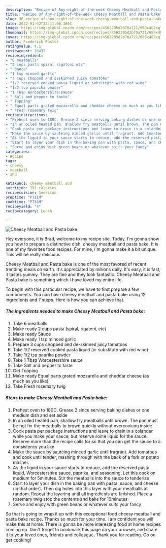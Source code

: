 ```yaml
---
description: "Recipe of Any-night-of-the-week Cheesy Meatball and Pasta bake"
title: "Recipe of Any-night-of-the-week Cheesy Meatball and Pasta bake"
slug: 36-recipe-of-any-night-of-the-week-cheesy-meatball-and-pasta-bake
date: 2022-01-02T23:11:06.186Z
image: https://img-global.cpcdn.com/recipes/4562205d2b70a721/680x482cq70/cheesy-meatball-and-pasta-bake-recipe-main-photo.jpg
thumbnail: https://img-global.cpcdn.com/recipes/4562205d2b70a721/680x482cq70/cheesy-meatball-and-pasta-bake-recipe-main-photo.jpg
cover: https://img-global.cpcdn.com/recipes/4562205d2b70a721/680x482cq70/cheesy-meatball-and-pasta-bake-recipe-main-photo.jpg
author: Frederick Foster
ratingvalue: 4.1
reviewcount: 10437
recipeingredient:
- "6 meatballs"
- "2 cups pasta spiral rigatoni etc"
- " Sauce"
- "1 tsp minced garlic"
- "3 cups chopped and deskinned juicy tomatoes"
- "1/2 reserved cooked pasta liquid or substitute with red wine"
- "1/2 tsp paprika powder"
- "1 Tbsp Worcestershire sauce"
- " Salt and pepper to taste"
- " Topping"
- " Equal parts grated mozzarella and cheddar cheese as much as you like"
- " Fresh rosemary twig"
recipeinstructions:
- "Preheat oven to 180C. Grease 2 since serving baking dishes or one medium dish and set aside"
- "In an oiled heated pan, shallow fry meatballs until brown. The pan must be hot for the meatballs to brown quickly without overcooking inside"
- "Cook pasta per package instructions and leave to drain in a colander while you make your sauce, but reserve some liquid for the sauce. Reserve more than the recipe calls for so that you can get the sauce to a consistency you like"
- "Make the sauce by sautéing minced garlic until fragrant. Add tomatoes and cook until tender, mashing through with the back of a fork or potato masher."
- "As the liquid in your sauce starts to reduce, add the reserved pasta liquid, Worcestershire sauce, paprika, and seasoning. Let this cook on medium for 5minutes. Stir the meatballs into the sauce to tenderize"
- "Start to layer your dish in the baking pan with pasta, sauce, and cheese (in that order). Then dig holes into this layer with your meatballs at random. Repeat the layering until all ingredients are finished. Place a rosemary twig atop the contents and bake for 10minutes"
- "Serve and enjoy with green beans or whatever suits your fancy"
categories:
- Recipe
tags:
- cheesy
- meatball
- and

katakunci: cheesy meatball and 
nutrition: 281 calories
recipecuisine: American
preptime: "PT11M"
cooktime: "PT38M"
recipeyield: "4"
recipecategory: Lunch

---
```



![Cheesy Meatball and Pasta bake](https://img-global.cpcdn.com/recipes/4562205d2b70a721/680x482cq70/cheesy-meatball-and-pasta-bake-recipe-main-photo.jpg)

Hey everyone, it is Brad, welcome to my recipe site. Today, I'm gonna show you how to prepare a distinctive dish, cheesy meatball and pasta bake. It is one of my favorites food recipes. For mine, I'm gonna make it a bit unique. This will be really delicious.

Cheesy Meatball and Pasta bake is one of the most favored of recent trending meals on earth. It's appreciated by millions daily. It's easy, it is fast, it tastes yummy. They are fine and they look fantastic. Cheesy Meatball and Pasta bake is something which I have loved my entire life.




To begin with this particular recipe, we have to first prepare a few components. You can have cheesy meatball and pasta bake using 12 ingredients and 7 steps. Here is how you can achieve that.

<!--inarticleads1-->

##### The ingredients needed to make Cheesy Meatball and Pasta bake:

1. Take 6 meatballs
1. Make ready 2 cups pasta (spiral, rigatoni, etc)
1. Make ready  Sauce
1. Make ready 1 tsp minced garlic
1. Prepare 3 cups chopped and de-skinned juicy tomatoes
1. Take 1/2 reserved cooked pasta liquid (or substitute with red wine)
1. Take 1/2 tsp paprika powder
1. Take 1 Tbsp Worcestershire sauce
1. Take  Salt and pepper to taste
1. Get  Topping
1. Make ready  Equal parts grated mozzarella and cheddar cheese (as much as you like)
1. Take  Fresh rosemary twig




<!--inarticleads2-->

##### Steps to make Cheesy Meatball and Pasta bake:

1. Preheat oven to 180C. Grease 2 since serving baking dishes or one medium dish and set aside
1. In an oiled heated pan, shallow fry meatballs until brown. The pan must be hot for the meatballs to brown quickly without overcooking inside
1. Cook pasta per package instructions and leave to drain in a colander while you make your sauce, but reserve some liquid for the sauce. Reserve more than the recipe calls for so that you can get the sauce to a consistency you like
1. Make the sauce by sautéing minced garlic until fragrant. Add tomatoes and cook until tender, mashing through with the back of a fork or potato masher.
1. As the liquid in your sauce starts to reduce, add the reserved pasta liquid, Worcestershire sauce, paprika, and seasoning. Let this cook on medium for 5minutes. Stir the meatballs into the sauce to tenderize
1. Start to layer your dish in the baking pan with pasta, sauce, and cheese (in that order). Then dig holes into this layer with your meatballs at random. Repeat the layering until all ingredients are finished. Place a rosemary twig atop the contents and bake for 10minutes
1. Serve and enjoy with green beans or whatever suits your fancy




So that is going to wrap it up with this exceptional food cheesy meatball and pasta bake recipe. Thanks so much for your time. I am confident you will make this at home. There is gonna be more interesting food at home recipes coming up. Don't forget to bookmark this page on your browser, and share it to your loved ones, friends and colleague. Thank you for reading. Go on get cooking!
